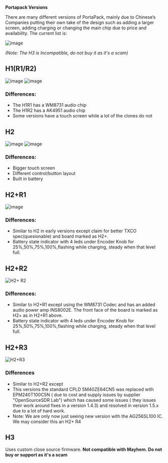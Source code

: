 **Portapack Versions**

There are many different versions of PortaPack, mainly due to Chinese’s Companies putting their own take of the design such as adding a larger screen, adding charging or changing the main chip due to price and availability. The current list is:

![image](https://user-images.githubusercontent.com/32274981/163668369-81ec10b5-a7a2-4fa0-bc46-09764819bccf.png)

_(Note: The H3 is Incompatible, do not buy it as it's a scam)_
 
## H1(R1/R2)
![image](https://user-images.githubusercontent.com/4393979/162888735-083d4fb5-dfd5-499c-94b1-c0fbbec0fda2.png)
![image](https://user-images.githubusercontent.com/4393979/162888869-cc9a45ed-170f-435c-a3c1-43076d0035b2.png)

### Differences:
* The H1R1 has a WM8731 audio chip
* The H1R2 has a AK4951 audio chip
* Some versions have a touch screen while a lot of the clones do not

## H2
![image](https://user-images.githubusercontent.com/4393979/162888315-85e7c7da-8bcd-4578-9195-93dd96118560.png)
![image](https://user-images.githubusercontent.com/4393979/162888233-c773743c-3231-4b06-b2f1-a5bb9988c66e.png)


### Differences:
* Bigger touch screen
* Different control/button layout
* Built in battery

## H2+R1

![image](https://user-images.githubusercontent.com/4393979/162888499-4d780cd0-2ddd-47f0-b465-2c29238af6ad.png)

### Differences:
* Similar to  H2 in early versions except claim for better TXCO spec(quesionable) and board marked as H2+.
* Battery state indicator with 4 leds under Encoder Knob for 25%,50%,75%,100%,flashing while charging, steady when that level full. 

## H2+R2

![H2+ R2](https://user-images.githubusercontent.com/32274981/163668781-3f9beec7-b670-43dd-aa97-b01a63343157.JPG)


### Differences:
* Similar to  H2+R1 except using the WM8731 Codec and  has an added audio power amp INS8002E. The front face of the board is marked as H2+ as in H2+R1 above.
* Battery state indicator with 4 leds under Encoder Knob for 25%,50%,75%,100%,flashing while charging, steady when that level full. 

## H2+R3

![H2+R3](https://user-images.githubusercontent.com/32274981/163668864-cfddc191-cdf5-418c-b8fd-7d7b16937c02.jpg)


### Differences
* Similar to  H2+R2 except
* This versions the standard CPLD 5M40ZE64CN5 was  replaced with EPM240T100C5N ( due to cost and supply issues by supplier "OpenSourceSDR Lab") which has caused some issues ( they issues their work around fixes in a version 1.4.3)  and resolved in version 1.5.x due to a lot of hard work.
* Note: We are only now just seeing new version with the AG256SL100 IC. We may consider this an H2+ R4


## H3
Uses custom close source firmware. **Not compatible with Mayhem. Do not buy or support as it's a scam**